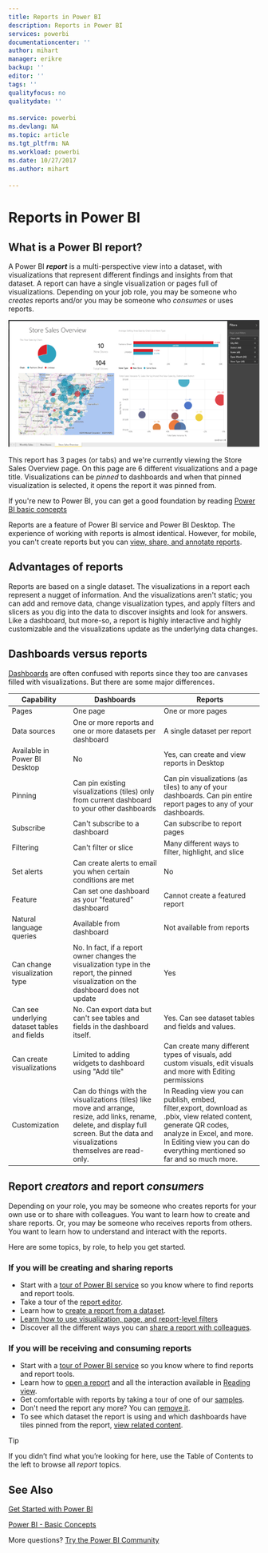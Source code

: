 ```yaml
---
title: Reports in Power BI
description: Reports in Power BI
services: powerbi
documentationcenter: ''
author: mihart
manager: erikre
backup: ''
editor: ''
tags: ''
qualityfocus: no
qualitydate: ''

ms.service: powerbi
ms.devlang: NA
ms.topic: article
ms.tgt_pltfrm: NA
ms.workload: powerbi
ms.date: 10/27/2017
ms.author: mihart

---
```

# Reports in Power BI
## What is a Power BI report?
A Power BI ***report*** is a multi-perspective view into a dataset, with visualizations that represent different findings and insights from that dataset.  A report can have a single visualization or pages full of visualizations. Depending on your job role, you may be someone who *creates* reports and/or you may be someone who *consumes* or uses reports.

![](media/powerbi-service-reports/reportview.png)

This report has 3 pages (or tabs) and we're currently viewing the Store Sales Overview page. On this page are 6 different visualizations and a page title. Visualizations can be *pinned* to dashboards and when that pinned visualization is selected, it opens the report it was pinned from.

If you're new to Power BI, you can get a good foundation by reading [Power BI basic concepts](service-basic-concepts.md)

Reports are a feature of Power BI service and Power BI Desktop. The experience of working with reports is almost identical. However, for mobile, you can't create reports but you can [view, share, and annotate reports](powerbi-mobile-reports-in-the-iphone-app.md).

## Advantages of reports
Reports are based on a single dataset. The visualizations in a report each represent a nugget of information. And the visualizations aren't static; you can add and remove data, change visualization types, and apply filters and slicers as you dig into the data to discover insights and look for answers. Like a dashboard, but more-so, a report is highly interactive and highly customizable and the visualizations update as the underlying data changes.

## Dashboards versus reports
[Dashboards](service-dashboards.md) are often confused with reports since they too are canvases filled with visualizations. But there are some major differences.  

| **Capability** | **Dashboards** | **Reports** |
| --- | --- | --- |
| Pages |One page |One or more pages |
| Data sources |One or more reports and one or more datasets per dashboard |A single dataset per report |
| Available in Power BI Desktop |No |Yes, can create and view reports in Desktop |
| Pinning |Can pin existing visualizations (tiles) only from current dashboard to your other dashboards |Can pin visualizations (as tiles) to any of your dashboards. Can pin entire report pages to any of your dashboards. |
| Subscribe |Can't subscribe to a dashboard |Can subscribe to report pages |
| Filtering |Can't filter or slice |Many different ways to filter, highlight, and slice |
| Set alerts |Can create alerts to email you when certain conditions are met |No |
| Feature |Can set one dashboard as your "featured" dashboard |Cannot create a featured report |
| Natural language queries |Available from dashboard |Not available from reports |
| Can change visualization type |No. In fact, if a report owner changes the visualization type in the report, the pinned visualization on the dashboard does not update |Yes |
| Can see underlying dataset tables and fields |No. Can export data but can't see tables and fields in the dashboard itself. |Yes. Can see dataset tables and fields and values. |
| Can create visualizations |Limited to adding widgets to dashboard using "Add tile" |Can create many different types of visuals, add custom visuals, edit visuals and more with Editing permissions |
| Customization |Can do things with the visualizations (tiles) like move and arrange, resize, add links, rename, delete, and display full screen. But the data and visualizations themselves are read-only. |In Reading view you can publish, embed, filter,export, download as .pbix, view related content, generate QR codes, analyze in Excel, and more.  In Editing view you can do everything mentioned so far and so much more. |

## Report ***creators*** and report ***consumers***
Depending on your role, you may be someone who creates reports for your own use or to share with colleagues. You want to learn how to create and share reports. Or, you may be someone who receives reports from others. You want to learn how to understand and interact with the reports.

Here are some topics, by role, to help you get started.

### If you will be creating and sharing reports
* Start with a [tour of Power BI service](service-basic-concepts.md) so you know where to find reports and report tools.
* Take a tour of the [report editor](powerbi-service-the-report-editor-take-a-tour.md).
* Learn how to [create a report from a dataset](powerbi-service-create-a-new-report.md).
* [Learn how to use visualization, page, and report-level filters](power-bi-how-to-report-filter.md)
* Discover all the different ways you can [share a report with colleagues](service-share-dashboards.md).

### If you will be receiving and consuming reports
* Start with a [tour of Power BI service](service-basic-concepts.md) so you know where to find reports and report tools.
* Learn how to [open a report](powerbi-service-open-a-report-in-reading-view.md) and all the interaction available in [Reading view](powerbi-service-dashboard-tiles.md).
* Get comfortable with reports by taking a tour of one of our [samples](sample-tutorial-connect-to-the-samples.md).  
* Don't need the report any more? You can [remove it](powerbi-service-delete.md).
* To see which dataset the report is using and which dashboards have tiles pinned from the report, [view related content](powerbi-service-related-content.md).

> [!TIP]
> If you didn’t find what you’re looking for here, use the Table of Contents to the left to browse all *report* topics.
> 
> 

## See Also
[Get Started with Power BI](powerbi-service-get-started.md) 

[Power BI - Basic Concepts](service-basic-concepts.md)

More questions? [Try the Power BI Community](http://community.powerbi.com/)


